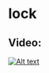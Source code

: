 # lock

## Video:
[![Alt text](https://img.youtube.com/vi/oReezruJR1E/0.jpg)](https://www.youtube.com/watch?v=oReezruJR1E)
